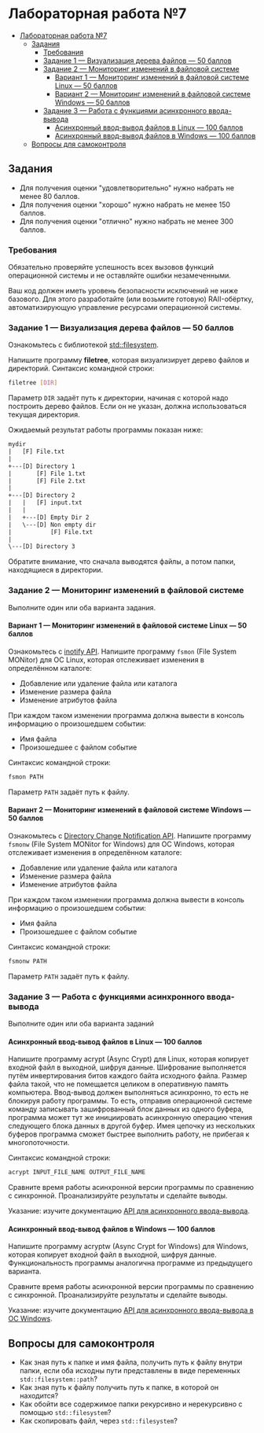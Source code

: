 # Лабораторная работа №7

- [Лабораторная работа №7](#лабораторная-работа-7)
  - [Задания](#задания)
    - [Требования](#требования)
    - [Задание 1 — Визуализация дерева файлов — 50 баллов](#задание-1--визуализация-дерева-файлов--50-баллов)
    - [Задание 2 — Мониторинг изменений в файловой системе](#задание-2--мониторинг-изменений-в-файловой-системе)
      - [Вариант 1 — Мониторинг изменений в файловой системе Linux — 50 баллов](#вариант-1--мониторинг-изменений-в-файловой-системе-linux--50-баллов)
      - [Вариант 2 — Мониторинг изменений в файловой системе Windows — 50 баллов](#вариант-2--мониторинг-изменений-в-файловой-системе-windows--50-баллов)
    - [Задание 3 — Работа с функциями асинхронного ввода-вывода](#задание-3--работа-с-функциями-асинхронного-ввода-вывода)
      - [Асинхронный ввод-вывод файлов в Linux — 100 баллов](#асинхронный-ввод-вывод-файлов-в-linux--100-баллов)
      - [Асинхронный ввод-вывод файлов в Windows — 100 баллов](#асинхронный-ввод-вывод-файлов-в-windows--100-баллов)
  - [Вопросы для самоконтроля](#вопросы-для-самоконтроля)

## Задания

- Для получения оценки "удовлетворительно" нужно набрать не менее 80 баллов.
- Для получения оценки "хорошо" нужно набрать не менее 150 баллов.
- Для получения оценки "отлично" нужно набрать не менее 300 баллов.

### Требования

Обязательно проверяйте успешность всех вызовов функций операционной системы и не оставляйте ошибки незамеченными.

Ваш код должен иметь уровень безопасности исключений не ниже базового.
Для этого разработайте (или возьмите готовую) RAII-обёртку, автоматизирующую
управление ресурсами операционной системы.

### Задание 1 — Визуализация дерева файлов — 50 баллов

Ознакомьтесь с библиотекой [std::filesystem](https://en.cppreference.com/w/cpp/filesystem).

Напишите программу **filetree**, которая визуализирует дерево файлов и директорий.
Синтаксис командной строки:

```sh
filetree [DIR]
```

Параметр `DIR` задаёт путь к директории, начиная с которой надо построить дерево файлов.
Если он не указан, должна использоваться текущая директория.

Ожидаемый результат работы программы показан ниже:

```txt
mydir
|   [F] File.txt
|
+---[D] Directory 1
|       [F] File 1.txt
|       [F] File 2.txt
|
+---[D] Directory 2
|   |   [F] input.txt
|   |
|   +---[D] Empty Dir 2
|   \---[D] Non empty dir
|           [F] File.txt
|
\---[D] Directory 3
```

Обратите внимание, что сначала выводятся файлы, а потом папки, находящиеся в директории.

### Задание 2 — Мониторинг изменений в файловой системе

Выполните один или оба варианта задания.

#### Вариант 1 — Мониторинг изменений в файловой системе Linux — 50 баллов

Ознакомьтесь с [inotify API](https://man7.org/linux/man-pages/man7/inotify.7.html).
Напишите программу `fsmon` (File System MONitor) для ОС Linux,
которая отслеживает изменения в определённом каталоге:

- Добавление или удаление файла или каталога
- Изменение размера файла
- Изменение атрибутов файла

При каждом таком изменении программа должна вывести в консоль информацию о произошедшем событии:

- Имя файла
- Произошедшее с файлом событие

Синтаксис командной строки:

```bash
fsmon PATH
```

Параметр `PATH` задаёт путь к файлу.

#### Вариант 2 — Мониторинг изменений в файловой системе Windows — 50 баллов

Ознакомьтесь с [Directory Change Notification API](https://learn.microsoft.com/en-us/windows/win32/fileio/obtaining-directory-change-notifications).
Напишите программу `fsmonw` (File System MONitor for Windows) для ОС Windows,
которая отслеживает изменения в определённом каталоге:

- Добавление или удаление файла или каталога
- Изменение размера файла
- Изменение атрибутов файла

При каждом таком изменении программа должна вывести в консоль информацию о произошедшем событии:

- Имя файла
- Произошедшее с файлом событие

Синтаксис командной строки:

```bash
fsmonw PATH
```

Параметр `PATH` задаёт путь к файлу.

### Задание 3 — Работа с функциями асинхронного ввода-вывода

Выполните один или оба варианта заданий

#### Асинхронный ввод-вывод файлов в Linux — 100 баллов

Напишите программу acrypt (Async Crypt) для Linux, которая копирует входной файл в выходной,
шифруя данные. Шифрование выполняется путём инвертирования битов каждого байта исходного файла.
Размер файла такой, что не помещается целиком в оперативную память компьютера.
Ввод-вывод должен выполняться асинхронно, то есть не блокируя работу программы.
То есть, отправив операционной системе команду записывать зашифрованный блок данных из одного буфера,
программа может тут же инициировать асинхронную операцию чтения следующего блока данных в другой буфер.
Имея цепочку из нескольких буферов программа сможет быстрее выполнить работу, не прибегая к многопоточности.

Синтаксис командной строки:

```bash
acrypt INPUT_FILE_NAME OUTPUT_FILE_NAME
```

Сравните время работы асинхронной версии программы по сравнению с синхронной. Проанализируйте результаты и сделайте выводы.

Указание: изучите документацию [API для асинхронного ввода-вывода](https://man7.org/linux/man-pages/man7/aio.7.html).

#### Асинхронный ввод-вывод файлов в Windows — 100 баллов

Напишите программу acryptw (Async Crypt for Windows) для Windows, которая копирует входной файл в выходной,
шифруя данные. Функциональность программы аналогична программе из предыдущего варианта.

Сравните время работы асинхронной версии программы по сравнению с синхронной. Проанализируйте результаты и сделайте выводы.

Указание: изучите документацию
[API для асинхронного ввода-вывода в ОС Windows](https://learn.microsoft.com/en-us/windows/win32/fileio/synchronous-and-asynchronous-i-o).

## Вопросы для самоконтроля

- Как зная путь к папке и имя файла, получить путь к файлу внутри папки, если оба исходны пути представлены
  в виде переменных `std::filesystem::path`?
- Как зная путь к файлу получить путь к папке, в которой он находится?
- Как обойти все содержимое папки рекурсивно и нерекурсивно с помощью `std::filesystem`?
- Как скопировать файл, через `std::filesystem`?
